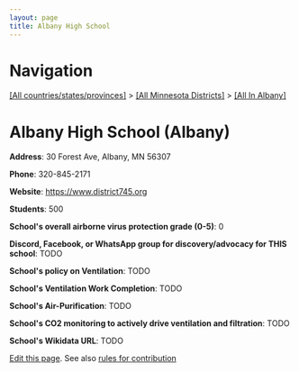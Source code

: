 ```yaml
---
layout: page
title: Albany High School
---
```

# Navigation

[[All countries/states/provinces]](../../..) > [[All Minnesota Districts]](../..) > [[All In Albany]](..)

# Albany High School (Albany)

**Address**: 30 Forest Ave, Albany, MN 56307

**Phone**: 320-845-2171

**Website**: <https://www.district745.org>

**Students**: 500

**School's overall airborne virus protection grade (0-5)**: 0

**Discord, Facebook, or WhatsApp group for discovery/advocacy for THIS school**: TODO

**School's policy on Ventilation**: TODO

**School's Ventilation Work Completion**: TODO

**School's Air-Purification**: TODO

**School's CO2 monitoring to actively drive ventilation and filtration**: TODO

**School's Wikidata URL**: TODO


[Edit this page](https://github.com/ventilate-schools/MN/edit/main/./Albany/Albany_High_School.md). See also [rules for contribution](../../../contribution-rules/)